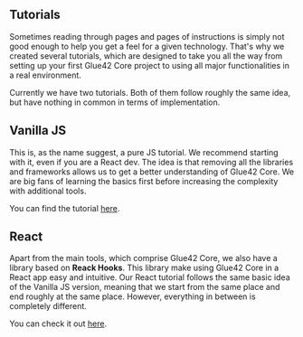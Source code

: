 ## Tutorials

Sometimes reading through pages and pages of instructions is simply not good enough to help you get a feel for a given technology. That's why we created several tutorials, which are designed to take you all the way from setting up your first Glue42 Core project to using all major functionalities in a real environment.

Currently we have two tutorials. Both of them follow roughly the same idea, but have nothing in common in terms of implementation.

## Vanilla JS

This is, as the name suggest, a pure JS tutorial. We recommend starting with it, even if you are a React dev. The idea is that removing all the libraries and frameworks allows us to get a better understanding of Glue42 Core. We are big fans of learning the basics first before increasing the complexity with additional tools.

You can find the tutorial [here](../../tutorials/vanilla-js/index.html).

## React

Apart from the main tools, which comprise Glue42 Core, we also have a library based on **Reack Hooks**. This library make using Glue42 Core in a React app easy and intuitive. Our React tutorial follows the same basic idea of the Vanilla JS version, meaning that we start from the same place and end roughly at the same place. However, everything in between is completely different.

You cаn check it out [here](../../tutorials/react/index.html).

